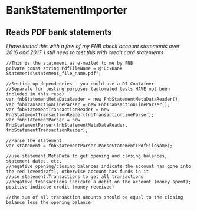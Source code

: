 # BankStatementImporter
## Reads PDF bank statements

<i>I have tested this with a few of my FNB check account statements over 2016 and 2017. I still need to test this with credit card statements</i>

<pre><code>//This is the statement as e-mailed to me by FNB
private const string PdfFileName = @"C:\Bank Statements\statement_file_name.pdf";</pre></code>

<pre><code>//Setting up dependencies - you could use a DI Container
//Separate for testing purposes (automated tests HAVE not been included in this repo)
var fnbStatementMetaDataReader = new FnbStatementMetaDataReader();
var fnbTransactionLineParser = new FnbTransactionLineParser();
var fnbStatementTransactionReader = new FnbStatementTransactionReader(fnbTransactionLineParser);
var fnbStatementParser = new FnbStatementParser(fnbStatementMetaDataReader, fnbStatementTransactionReader);</pre></code>

<pre><code>//Parse the statement
var statement = fnbStatementParser.ParseStatement(PdfFileName);

//use statement.MetaData to get opening and closing balances, statement dates, etc.
//negative opening/closing balances indicate the account has gone into the red (overdraft), otherwise account has funds in it
//use statement.Transactions to get all transactions
//negative transactions indicate a debit on the account (money spent); positive indicate credit (money received)

//the sum of all transaction amounts should be equal to the closing balance less the opening balance
</pre></code>

